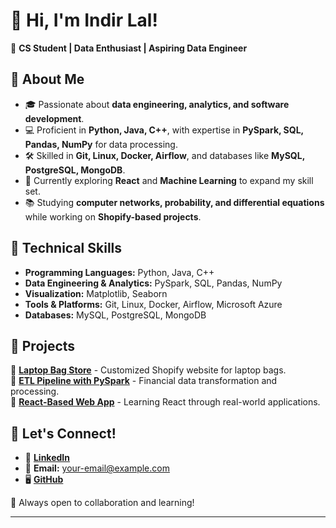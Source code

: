 # 👋 Hi, I'm Indir Lal!  

🚀 **CS Student | Data Enthusiast | Aspiring Data Engineer**  

## 🔹 About Me  
- 🎓 Passionate about **data engineering, analytics, and software development**.  
- 💻 Proficient in **Python, Java, C++**, with expertise in **PySpark, SQL, Pandas, NumPy** for data processing.  
- 🛠 Skilled in **Git, Linux, Docker, Airflow**, and databases like **MySQL, PostgreSQL, MongoDB**.  
- 🌱 Currently exploring **React** and **Machine Learning** to expand my skill set.  
- 📚 Studying **computer networks, probability, and differential equations** while working on **Shopify-based projects**.  

## 🔹 Technical Skills  
- **Programming Languages:** Python, Java, C++  
- **Data Engineering & Analytics:** PySpark, SQL, Pandas, NumPy  
- **Visualization:** Matplotlib, Seaborn  
- **Tools & Platforms:** Git, Linux, Docker, Airflow, Microsoft Azure  
- **Databases:** MySQL, PostgreSQL, MongoDB  

## 🔹 Projects  
🔹 **[Laptop Bag Store](#)** - Customized Shopify website for laptop bags.  
🔹 **[ETL Pipeline with PySpark](#)** - Financial data transformation and processing.  
🔹 **[React-Based Web App](#)** - Learning React through real-world applications.  

## 🔹 Let's Connect!  
- 💼 **[LinkedIn](www.linkedin.com/in/indir-lal)**  
- 📧 **Email:** [your-email@example.com](mailto:indirlal4516@gmail.com)  
- 🖥️ **[GitHub](https://github.com/Indir07)**  

🚀 Always open to collaboration and learning!  

---


